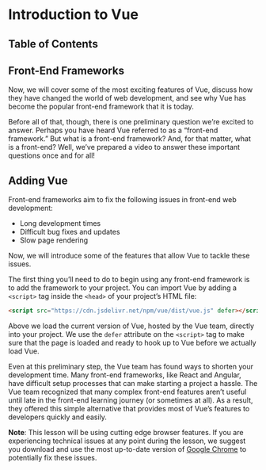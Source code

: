 # Introduction to Vue 

## Table of Contents 



## Front-End Frameworks

Now, we will cover some of the most exciting features of Vue, discuss how they have changed the world of web development, and see why Vue has become the popular front-end framework that it is today.

Before all of that, though, there is one preliminary question we’re excited to answer. Perhaps you have heard Vue referred to as a “front-end framework.” But what is a front-end framework? And, for that matter, what is a front-end? Well, we’ve prepared a video to answer these important questions once and for all!



## Adding Vue

Front-end frameworks aim to fix the following issues in front-end web development:

- Long development times
- Difficult bug fixes and updates
- Slow page rendering

Now, we will introduce some of the features that allow Vue to tackle these issues. 

The first thing you’ll need to do to begin using any front-end framework is to add the framework to your project. You can import Vue by adding a `<script>` tag inside the `<head>` of your project’s HTML file:

```html
<script src="https://cdn.jsdelivr.net/npm/vue/dist/vue.js" defer></script>
```

Above we load the current version of Vue, hosted by the Vue team, directly into your project. We use the `defer` attribute on the `<script>` tag to make sure that the page is loaded and ready to hook up to Vue before we actually load Vue.

Even at this preliminary step, the Vue team has found ways to shorten your development time. Many front-end frameworks, like React and Angular, have difficult setup processes that can make starting a project a hassle. The Vue team recognized that many complex front-end features aren’t useful until late in the front-end learning journey (or sometimes at all). As a result, they offered this simple alternative that provides most of Vue’s features to developers quickly and easily.

**Note**: This lesson will be using cutting edge browser features. If you are experiencing technical issues at any point during the lesson, we suggest you download and use the most up-to-date version of [Google Chrome](https://www.google.com/chrome/) to potentially fix these issues.